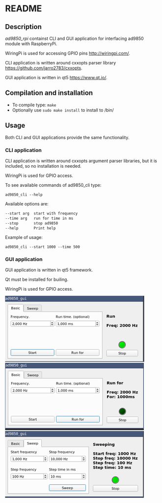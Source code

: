 README
======


Description
-----------

*ad9850_rpi* containst CLI and GUI application for interfacing ad9850 module with RaspberryPi.

WiringPi is used for accessing GPIO pins <http://wiringpi.com/>.

CLI application is written around cxxopts parser library <https://github.com/jarro2783/cxxopts>.

GUI application is written in qt5 <https://www.qt.io/>.


Compilation and installation
----------------------------

- To compile type: `make`
- Optionally use `sudo make install` to install to /bin/


Usage
-----

Both CLI and GUI applications provide the same functionality.

### CLI application

CLI application is written around cxxopts argument parser libraries, but it is included, so no installation is needed.

WiringPi is used for GPIO access.

To see available commands of ad9850_cli type:

	ad9850_cli --help

Available options are:

    --start arg  start with frequency
    --time arg   run for time in ms
    --stop       stop ad9850
    --help       Print help

Example of usage:

    ad9850_cli --start 1000 --time 500

### GUI application

GUI application is written in qt5 framework.

Qt must be installed for builing.

WiringPi is used for GPIO access.

![GUI run](https://github.com/Risto97/ad9850_rpi/blob/master/docs/img/ad9850_gui_run.png)
![GUI run for](https://github.com/Risto97/ad9850_rpi/blob/master/docs/img/ad9850_gui_run_for.png)
![GUI sweep](https://github.com/Risto97/ad9850_rpi/blob/master/docs/img/ad9850_gui_sweep.png)
